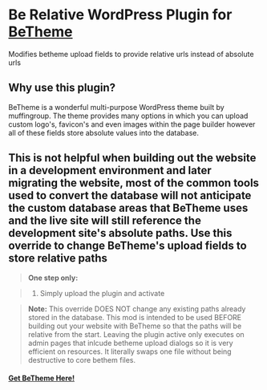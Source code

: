 # Be Relative WordPress Plugin for [BeTheme](http://themeforest.net/item/betheme-responsive-multipurpose-wordpress-theme/7758048?ref=pingram3541)

Modifies betheme upload fields to provide relative urls instead of absolute urls

Why use this plugin?
---------

BeTheme is a wonderful multi-purpose WordPress theme built by muffingroup.  The theme provides many options in which you can upload custom logo's, favicon's and even images within the page builder however all of these fields store absolute values into the database.

This is not helpful when building out the website in a development environment and later migrating the website, most of the common tools used to convert the database will not anticipate the custom database areas that BeTheme uses and the live site will still reference the development site's absolute paths.  Use this override to change BeTheme's upload fields to store relative paths
---------
> **One step only:**

> 1. Simply upload the plugin and activate

> **Note:** This override DOES NOT change any existing paths already stored in the database.  This mod is intended to be used BEFORE building out your website with BeTheme so that the paths will be relative from the start.  Leaving the plugin active only executes on admin pages that inlcude betheme upload dialogs so it is very efficient on resources.  It literally swaps one file without being destructive to core bethem files.

#### <i class="icon-file"></i> [Get BeTheme Here!](http://themeforest.net/item/betheme-responsive-multipurpose-wordpress-theme/7758048?ref=pingram3541)
